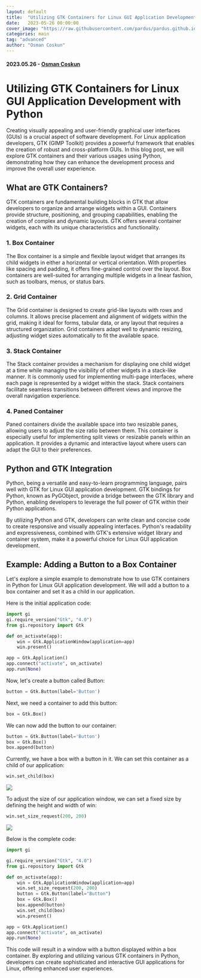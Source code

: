 ```yaml
---
layout: default
title:  "Utilizing GTK Containers for Linux GUI Application Development with Python"
date:   2023-05-26 00:00:00
cover_image: "https://raw.githubusercontent.com/pardus/pardus.github.io/main/src/lib/assets/python-cover.png"
categories: main
tag: "advanced"
author: "Osman Coskun"
---
```

#### 2023.05.26 - [Osman Coskun](https://github.com/osmancoskun) 

# Utilizing GTK Containers for Linux GUI Application Development with Python

Creating visually appealing and user-friendly graphical user interfaces (GUIs) is a crucial aspect of software development. For Linux application developers, GTK (GIMP Toolkit) provides a powerful framework that enables the creation of robust and cross-platform GUIs. In this blog post, we will explore GTK containers and their various usages using Python, demonstrating how they can enhance the development process and improve the overall user experience.

## What are GTK Containers?

GTK containers are fundamental building blocks in GTK that allow developers to organize and arrange widgets within a GUI. Containers provide structure, positioning, and grouping capabilities, enabling the creation of complex and dynamic layouts. GTK offers several container widgets, each with its unique characteristics and functionality.

### 1. Box Container

The Box container is a simple and flexible layout widget that arranges its child widgets in either a horizontal or vertical orientation. With properties like spacing and padding, it offers fine-grained control over the layout. Box containers are well-suited for arranging multiple widgets in a linear fashion, such as toolbars, menus, or status bars.

### 2. Grid Container

The Grid container is designed to create grid-like layouts with rows and columns. It allows precise placement and alignment of widgets within the grid, making it ideal for forms, tabular data, or any layout that requires a structured organization. Grid containers adapt well to dynamic resizing, adjusting widget sizes automatically to fit the available space.

### 3. Stack Container

The Stack container provides a mechanism for displaying one child widget at a time while managing the visibility of other widgets in a stack-like manner. It is commonly used for implementing multi-page interfaces, where each page is represented by a widget within the stack. Stack containers facilitate seamless transitions between different views and improve the overall navigation experience.

### 4. Paned Container

Paned containers divide the available space into two resizable panes, allowing users to adjust the size ratio between them. This container is especially useful for implementing split views or resizable panels within an application. It provides a dynamic and interactive layout where users can adapt the GUI to their preferences.

## Python and GTK Integration

Python, being a versatile and easy-to-learn programming language, pairs well with GTK for Linux GUI application development. GTK bindings for Python, known as PyGObject, provide a bridge between the GTK library and Python, enabling developers to leverage the full power of GTK within their Python applications.

By utilizing Python and GTK, developers can write clean and concise code to create responsive and visually appealing interfaces. Python's readability and expressiveness, combined with GTK's extensive widget library and container system, make it a powerful choice for Linux GUI application development.

## Example: Adding a Button to a Box Container

Let's explore a simple example to demonstrate how to use GTK containers in Python for Linux GUI application development. We will add a button to a box container and set it as a child in our application.

Here is the initial application code:

```python
import gi
gi.require_version("Gtk", "4.0")
from gi.repository import Gtk

def on_activate(app):
    win = Gtk.ApplicationWindow(application=app)
    win.present()

app = Gtk.Application()
app.connect("activate", on_activate)
app.run(None)
```

Now, let's create a button called Button:


```python
button = Gtk.Button(label='Button')
```

Next, we need a container to add this button:

```python
box = Gtk.Box()
```

We can now add the button to our container:

```python
button = Gtk.Button(label='Button')
box = Gtk.Box()
box.append(button)
```

Currently, we have a box with a button in it. We can set this container as a child of our application:


```python
win.set_child(box)
```

![](https://raw.githubusercontent.com/pardus/pardus.github.io/main/src/lib/assets/python-gtk-01-1.png)

To adjust the size of our application window, we can set a fixed size by defining the height and width of win:

```python
win.set_size_request(200, 200)
```
![](https://raw.githubusercontent.com/pardus/pardus.github.io/main/src/lib/assets/python-gtk-01-2.png)

Below is the complete code:

```python
import gi

gi.require_version("Gtk", "4.0")
from gi.repository import Gtk

def on_activate(app):
    win = Gtk.ApplicationWindow(application=app)
    win.set_size_request(200, 200)
    button = Gtk.Button(label="Button")
    box = Gtk.Box()
    box.append(button)
    win.set_child(box)
    win.present()

app = Gtk.Application()
app.connect("activate", on_activate)
app.run(None)
```

This code will result in a window with a button displayed within a box container. By exploring and utilizing various GTK containers in Python, developers can create sophisticated and interactive GUI applications for Linux, offering enhanced user experiences.
